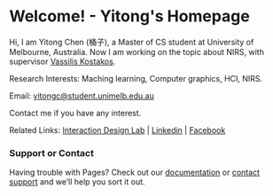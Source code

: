 # Welcome! - Yitong's Homepage

Hi, I am Yitong Chen (桶子), a Master of CS student at University of Melbourne, Australia. Now I am working on the topic about NIRS, with supervisor [Vassilis Kostakos](http://people.eng.unimelb.edu.au/vkostakos/).

Research Interests: Maching learning, Computer graphics, HCI, NIRS.

Email: yitongc@student.unimelb.edu.au

Contact me if you have any interest.

Related Links: [Interaction Design Lab](http://www.cis.unimelb.edu.au/research/groups/interaction-design/) \| [Linkedin](https://www.linkedin.com/in/%E6%80%A1%E6%A1%90-%E9%99%88-34866b133/) \| [Facebook](https://www.facebook.com/profile.php?id=100005733581445)



### Support or Contact

Having trouble with Pages? Check out our [documentation](https://help.github.com/categories/github-pages-basics/) or [contact support](https://github.com/contact) and we’ll help you sort it out.
